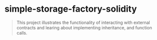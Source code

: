 # simple-storage-factory-solidity

> This project illustrates the functionality of interacting with external contracts and learing about implementing inheritance, and function calls.